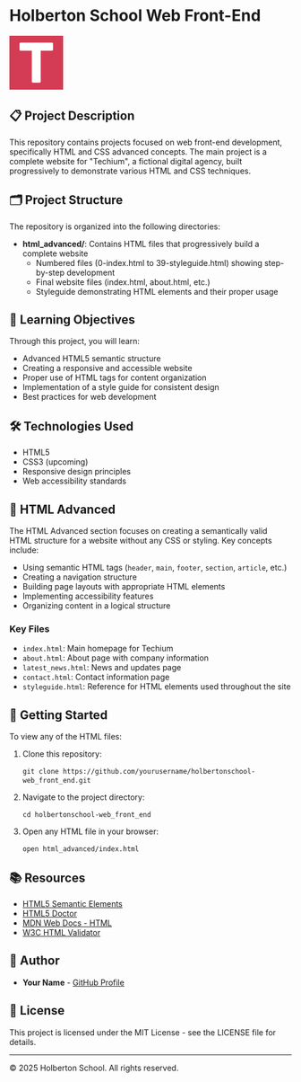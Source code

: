 # Holberton School Web Front-End

![Techium Logo](html_advanced/favicon.png)

## 📋 Project Description

This repository contains projects focused on web front-end development, specifically HTML and CSS advanced concepts. The main project is a complete website for "Techium", a fictional digital agency, built progressively to demonstrate various HTML and CSS techniques.

## 🗂️ Project Structure

The repository is organized into the following directories:

- **html_advanced/**: Contains HTML files that progressively build a complete website
  - Numbered files (0-index.html to 39-styleguide.html) showing step-by-step development
  - Final website files (index.html, about.html, etc.)
  - Styleguide demonstrating HTML elements and their proper usage

## 🎯 Learning Objectives

Through this project, you will learn:

- Advanced HTML5 semantic structure
- Creating a responsive and accessible website
- Proper use of HTML tags for content organization
- Implementation of a style guide for consistent design
- Best practices for web development

## 🛠️ Technologies Used

- HTML5
- CSS3 (upcoming)
- Responsive design principles
- Web accessibility standards

## 📝 HTML Advanced

The HTML Advanced section focuses on creating a semantically valid HTML structure for a website without any CSS or styling. Key concepts include:

- Using semantic HTML tags (`header`, `main`, `footer`, `section`, `article`, etc.)
- Creating a navigation structure
- Building page layouts with appropriate HTML elements
- Implementing accessibility features
- Organizing content in a logical structure

### Key Files

- `index.html`: Main homepage for Techium
- `about.html`: About page with company information
- `latest_news.html`: News and updates page
- `contact.html`: Contact information page
- `styleguide.html`: Reference for HTML elements used throughout the site

## 🚀 Getting Started

To view any of the HTML files:

1. Clone this repository:
   ```
   git clone https://github.com/yourusername/holbertonschool-web_front_end.git
   ```

2. Navigate to the project directory:
   ```
   cd holbertonschool-web_front_end
   ```

3. Open any HTML file in your browser:
   ```
   open html_advanced/index.html
   ```

## 📚 Resources

- [HTML5 Semantic Elements](https://www.w3schools.com/html/html5_semantic_elements.asp)
- [HTML5 Doctor](http://html5doctor.com/)
- [MDN Web Docs - HTML](https://developer.mozilla.org/en-US/docs/Web/HTML)
- [W3C HTML Validator](https://validator.w3.org/)

## 👤 Author

- **Your Name** - [GitHub Profile](https://github.com/yourusername)

## 📄 License

This project is licensed under the MIT License - see the LICENSE file for details.

---

© 2025 Holberton School. All rights reserved.
